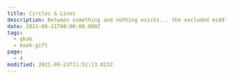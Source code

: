 ```yaml
---
title: Circles & Lines
description: Between something and nothing exists... the excluded middle.
date: 2021-08-21T00:00:00.000Z
tags:
  - qkab
  - book-gift
page:
  - 4
modified: 2021-09-23T11:51:13.823Z
---
```


